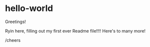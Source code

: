 # hello-world

Greetings!

Ryin here, filling out my first ever Readme file!!!! Here's to many more! 

/cheers
